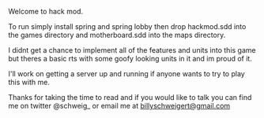 Welcome to hack mod. 

To run simply install spring and spring lobby then drop hackmod.sdd into the games directory and motherboard.sdd into the maps directory.

I didnt get a chance to implement all of the features and units into this game but theres a basic rts with some goofy looking units in it and im proud of it.

I'll work on getting a server up and running if anyone wants to try to play this with me.

Thanks for taking the time to read and if you would like to talk you can find me on twitter @schweig_ or email me at billyschweigert@gmail.com
